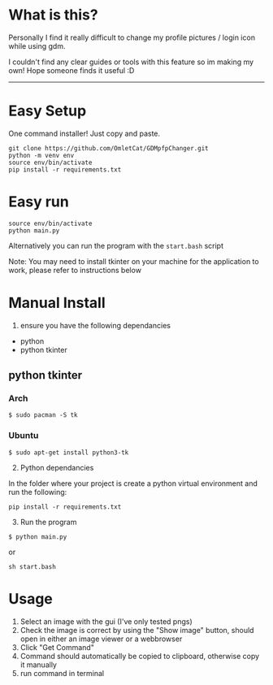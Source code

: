 # What is this?

Personally I find it really difficult to change my profile pictures / login icon while using gdm.

I couldn't find any clear guides or tools with this feature so im making my own!
Hope someone finds it useful :D

---

# Easy Setup
One command installer! Just copy and paste.
```
git clone https://github.com/OmletCat/GDMpfpChanger.git
python -m venv env
source env/bin/activate
pip install -r requirements.txt
```

# Easy run
```
source env/bin/activate
python main.py
```

Alternatively you can run the program with the `start.bash` script

Note: You may need to install tkinter on your machine for the application to work, please refer to instructions below

# Manual Install
1. ensure you have the following dependancies
- python
- python tkinter

## python tkinter

### Arch
```
$ sudo pacman -S tk
```

### Ubuntu
```
$ sudo apt-get install python3-tk
```

2. Python dependancies

In the folder where your project is create a python virtual environment
and run the following:
```
pip install -r requirements.txt
```


3. Run the program

```
$ python main.py
```

or

```
sh start.bash
```

# Usage

1. Select an image with the gui (I've only tested pngs)
2. Check the image is correct by using the "Show image" button, should open in either an image viewer or a webbrowser
3. Click "Get Command"
4. Command should automatically be copied to clipboard, otherwise copy it manually
5. run command in terminal
